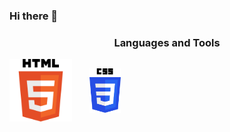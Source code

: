 ### Hi there 👋

<!--
**PedroVidal27/PedroVidal27** is a ✨ _special_ ✨ repository because its `README.md` (this file) appears on your GitHub profile.

Here are some ideas to get you started:

- 🔭 I’m currently working on ...
- 🌱 I’m currently learning ...
- 👯 I’m looking to collaborate on ...
- 🤔 I’m looking for help with ...
- 💬 Ask me about ...
- 📫 How to reach me: ...
- 😄 Pronouns: ...
- ⚡ Fun fact: ...
-->

<h3 align="center">Languages and Tools</h3>
<div align="center" style="display: flex; align-items: center">
  <img src="./HTML5 Logo.svg" style="width: 100px; height: auto"\>
  &nbsp;
  &nbsp;
  &nbsp;
  &nbsp;
  <img src="./CSS Logo.svg" style="width: 50px; height: auto"\>
</div>
